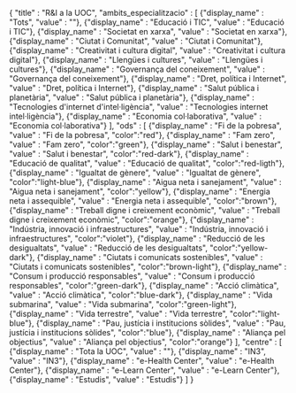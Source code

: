 { "title" : "R&I a la UOC",
  "ambits_especialitzacio" : [ 
      {"display_name" : "Tots", "value" : ""},
      {"display_name" : "Educació i TIC", "value" : "Educació i TIC"}, 
      {"display_name" : "Societat en xarxa", "value" : "Societat en xarxa"}, 
      {"display_name" : "Ciutat i Comunitat", "value" : "Ciutat i Comunitat"}, 
      {"display_name" : "Creativitat i cultura digital", "value" : "Creativitat i cultura digital"}, 
      {"display_name" : "Llengües i cultures", "value" : "Llengües i cultures"}, 
      {"display_name" : "Governança del coneixement", "value" : "Governança del coneixement"}, 
      {"display_name" : "Dret, política i Internet", "value" : "Dret, política i Internet"}, 
      {"display_name" : "Salut pública i planetària", "value" : "Salut pública i planetària"}, 
      {"display_name" : "Tecnologies d'internet d'intel·ligència", "value" : "Tecnologies internet intel·ligència"}, 
      {"display_name" : "Economia col·laborativa", "value" : "Economia col·laborativa"}
    ],
    "ods" : [ 
      {"display_name" : "Fi de la pobresa", "value" : "Fi de la pobresa", "color":"red"}, 
      {"display_name" : "Fam zero", "value" : "Fam zero", "color":"green"}, 
      {"display_name" : "Salut i benestar", "value" : "Salut i benestar", "color":"red-dark"}, 
      {"display_name" : "Educació de qualitat", "value" : "Educació de qualitat", "color":"red-ligth"}, 
      {"display_name" : "Igualtat de gènere", "value" : "Igualtat de gènere", "color":"light-blue"}, 
      {"display_name" : "Aigua neta i sanejament", "value" : "Aigua neta i sanejament", "color":"yellow"}, 
      {"display_name" : "Energia neta i assequible", "value" : "Energia neta i assequible", "color":"brown"}, 
      {"display_name" : "Treball digne i creixement econòmic", "value" : "Treball digne i creixement econòmic", "color":"orange"}, 
      {"display_name" : "Indústria, innovació i infraestructures", "value" : "Indústria, innovació i infraestructures", "color":"violet"}, 
      {"display_name" : "Reducció de les desigualtats", "value" : "Reducció de les desigualtats", "color":"yellow-dark"}, 
      {"display_name" : "Ciutats i comunicats sostenibles", "value" : "Ciutats i comunicats sostenibles", "color":"brown-light"}, 
      {"display_name" : "Consum i producció responsables", "value" : "Consum i producció responsables", "color":"green-dark"}, 
      {"display_name" : "Acció climàtica", "value" : "Acció climàtica", "color":"blue-dark"}, 
      {"display_name" : "Vida submarina", "value" : "Vida submarina", "color":"green-light"}, 
      {"display_name" : "Vida terrestre", "value" : "Vida terrestre", "color":"light-blue"}, 
      {"display_name" : "Pau, justícia i institucions sòlides", "value" : "Pau, justícia i institucions sòlides", "color":"blue"}, 
      {"display_name" : "Aliança pel objectius", "value" : "Aliança pel objectius", "color":"orange"} 
    ], 
    "centre" : [ 
      {"display_name" : "Tota la UOC", "value" : ""}, 
      {"display_name" : "IN3", "value" : "IN3"}, 
      {"display_name" : "e-Health Center", "value" : "e-Health Center"}, 
      {"display_name" : "e-Learn Center", "value" : "e-Learn Center"}, 
      {"display_name" : "Estudis", "value" : "Estudis"} 
    ] 
}